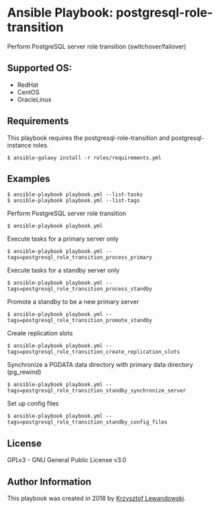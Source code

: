 Ansible Playbook: postgresql-role-transition
============================================

Perform PostgreSQL server role transition (switchover/failover)

Supported OS:
-------------
* RedHat
* CentOS
* OracleLinux

Requirements
------------

This playbook requires the postgresql-role-transition and postgresql-instance roles.

`$ ansible-galaxy install -r roles/requirements.yml`

Examples
--------

    $ ansible-playbook playbook.yml --list-tasks
    $ ansible-playbook playbook.yml --list-tags

Perform PostgreSQL server role transition

    $ ansible-playbook playbook.yml

Execute tasks for a primary server only

    $ ansible-playbook playbook.yml --tags=postgresql_role_transition_process_primary
	
Execute tasks for a standby server only

    $ ansible-playbook playbook.yml --tags=postgresql_role_transition_process_standby
	
Promote a standby to be a new primary server

    $ ansible-playbook playbook.yml --tags=postgresql_role_transition_promote_standby

Create replication slots

    $ ansible-playbook playbook.yml --tags=postgresql_role_transition_create_replication_slots

Synchronize a PGDATA data directory with primary data directory (pg_rewind)

    $ ansible-playbook playbook.yml --tags=postgresql_role_transition_standby_synchronize_server

Set up config files

    $ ansible-playbook playbook.yml --tags=postgresql_role_transition_standby_config_files

	
License
-------

GPLv3 - GNU General Public License v3.0

Author Information
------------------

This playbook was created in 2018 by [Krzysztof Lewandowski](mailto:Krzysztof.Lewandowski@fastmail.fm).


